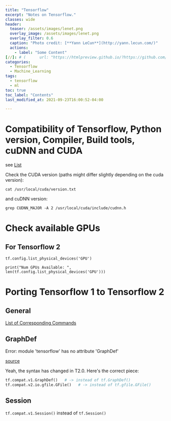 ```yaml
---
title: "Tensorflow"
excerpt: "Notes on Tensorflow."
classes: wide
header:
  teaser: /assets/images/lenet.png
  overlay_image: /assets/images/lenet.png
  overlay_filter: 0.6
  caption: "Photo credit: [**Yann LeCun**](http://yann.lecun.com/)"
  actions:
    - label: "Some Content"
[//]: # (      url: "https://htmlpreview.github.io/?https://github.com/pharath/home/blob/master/_posts_html/2021-09-23-Databases.html")
categories:
  - Tensorflow 
  - Machine_Learning
tags:
  - tensorflow
  - ml
toc: true
toc_label: "Contents"
last_modified_at: 2021-09-23T16:00:52-04:00

---
```


# Compatibility of Tensorflow, Python version, Compiler, Build tools, cuDNN and CUDA

see [List](https://www.tensorflow.org/install/source#gpu)

Check the CUDA version (paths might differ slightly depending on the cuda version):

`cat /usr/local/cuda/version.txt`

and cuDNN version:

`grep CUDNN_MAJOR -A 2 /usr/local/cuda/include/cudnn.h`

# Check available GPUs

## For Tensorflow 2

`tf.config.list_physical_devices('GPU')`

`print("Num GPUs Available: ", len(tf.config.list_physical_devices('GPU')))`

# Porting Tensorflow 1 to Tensorflow 2

## General

[List of Corresponding Commands](https://docs.google.com/spreadsheets/d/1FLFJLzg7WNP6JHODX5q8BDgptKafq_slHpnHVbJIteQ/edit#gid=0)

## GraphDef

Error: module 'tensorflow' has no attribute 'GraphDef'

[source](https://stackoverflow.com/a/58222195)

Yeah, the syntax has changed in T2.0. Here's the correct piece:

```python
tf.compat.v1.GraphDef()   # -> instead of tf.GraphDef()
tf.compat.v2.io.gfile.GFile()   # -> instead of tf.gfile.GFile()
```

## Session

`tf.compat.v1.Session()` instead of `tf.Session()`
